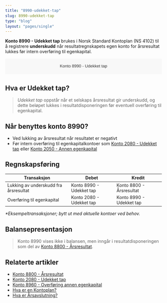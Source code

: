```yaml
---
title: "8990-udekket-tap"
slug: 8990-udekket-tap
type: "blog"
layout: "pages/single"
---
```


**Konto 8990 - Udekket tap** brukes i Norsk Standard Kontoplan (NS 4102) til å registrere **underskudd** når resultatregnskapets egen konto for årsresultat lukkes før intern overføring til egenkapital.

![Illustrasjon av konto 8990 udekket tap](8990-udekket-tap-image.svg)

## Hva er Udekket tap?

> *Udekket tap* oppstår når et selskaps årsresultat gir underskudd, og dette beløpet lukkes i resultatdisponeringen før eventuell overføring til egenkapital.

## Når benyttes konto 8990?

* Ved lukking av årsresultat når resultatet er negativt
* Før intern overføring til egenkapitalkontoer som [Konto 2080 - Udekket tap](/blogs/kontoplan/2080-udekket-tap "Konto 2080 - Udekket tap: Udekket tap i Norsk Standard Kontoplan") eller [Konto 2050 - Annen egenkapital](/blogs/kontoplan/2050-annen-egenkapital "Konto 2050 - Annen egenkapital: Annen egenkapital i Norsk Standard Kontoplan")

## Regnskapsføring

| Transaksjon                                        | Debet                         | Kredit                       |
|----------------------------------------------------|-------------------------------|------------------------------|
| Lukking av underskudd fra årsresultat              | Konto 8990 - Udekket tap      | Konto 8800 - Årsresultat     |
| Overføring til egenkapital                         | Konto 2080 - Udekket tap      | Konto 8990 - Udekket tap     |

_*Eksempeltransaksjoner; bytt ut med aktuelle kontoer ved behov._

## Balansepresentasjon

> Konto 8990 vises ikke i balansen, men inngår i resultatdisponeringen som del av [Konto 8800 - Årsresultat](/blogs/kontoplan/8800-arsresultat "Konto 8800 - Årsresultat: Årets nettoresultat og resultatdisponering").

## Relaterte artikler

* [Konto 8800 - Årsresultat](/blogs/kontoplan/8800-arsresultat "Konto 8800 - Årsresultat: Årets nettoresultat og resultatdisponering")
* [Konto 2080 - Udekket tap](/blogs/kontoplan/2080-udekket-tap "Konto 2080 - Udekket tap: Udekket tap i Norsk Standard Kontoplan")
* [Konto 8960 - Overføring annen egenkapital](/blogs/kontoplan/8960-overforing-annen-egenkapital "Konto 8960 - Overføring annen egenkapital: Komplett Guide til Overføring annen egenkapital i Norsk Standard Kontoplan")
* [Hva er en Kontoplan?](/blogs/regnskap/hva-er-kontoplan "Hva er en Kontoplan? Komplett Guide til Kontoplaner i Norsk Regnskap")
* [Hva er Årsavslutning?](/blogs/regnskap/hva-er-aarsavslutning "Hva er Årsavslutning? En Guide til Årsavslutning i Regnskap")
